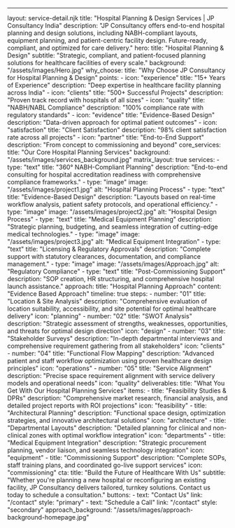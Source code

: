 ---
layout: service-detail.njk
title: "Hospital Planning & Design Services | JP Consultancy India"
description: "JP Consultancy offers end-to-end hospital planning and design solutions, including NABH-compliant layouts, equipment planning, and patient-centric facility design. Future-ready, compliant, and optimized for care delivery."
hero:
  title: "Hospital Planning & Design"
  subtitle: "Strategic, compliant, and patient-focused planning solutions for healthcare facilities of every scale."
  background: "/assets/images/Hero.jpg"
why_choose:
  title: "Why Choose JP Consultancy for Hospital Planning & Design"
  points:
    - icon: "experience"
      title: "15+ Years of Experience"
      description: "Deep expertise in healthcare facility planning across India"
    - icon: "clients"
      title: "500+ Successful Projects"
      description: "Proven track record with hospitals of all sizes"
    - icon: "quality"
      title: "NABH/NABL Compliance"
      description: "100% compliance rate with regulatory standards"
    - icon: "evidence"
      title: "Evidence-Based Design"
      description: "Data-driven approach for optimal patient outcomes"
    - icon: "satisfaction"
      title: "Client Satisfaction"
      description: "98% client satisfaction rate across all projects"
    - icon: "partner"
      title: "End-to-End Support"
      description: "From concept to commissioning and beyond"
core_services:
  title: "Our Core Hospital Planning Services"
  background: "/assets/images/services_background.jpg"
  matrix_layout: true
  services:
    - type: "text"
      title: "360° NABH-Compliant Planning"
      description: "End-to-end consulting for hospital accreditation readiness with comprehensive compliance frameworks."
    - type: "image"
      image: "/assets/images/project1.jpg"
      alt: "Hospital Planning Process"
    - type: "text"
      title: "Evidence-Based Design"
      description: "Layouts based on real-time workflow analysis, patient safety protocols, and operational efficiency."
    - type: "image"
      image: "/assets/images/project2.jpg"
      alt: "Hospital Design Process"
    - type: "text"
      title: "Medical Equipment Planning"
      description: "Strategic planning, budgeting, and seamless integration of cutting-edge medical technologies."
    - type: "image"
      image: "/assets/images/project3.jpg"
      alt: "Medical Equipment Integration"
    - type: "text"
      title: "Licensing & Regulatory Approvals"
      description: "Complete support with statutory clearances, documentation, and compliance management."
    - type: "image"
      image: "/assets/images/Approach.jpg"
      alt: "Regulatory Compliance"
    - type: "text"
      title: "Post-Commissioning Support"
      description: "SOP creation, HR structuring, and comprehensive hospital launch assistance."
approach:
  title: "Hospital Planning Approach"
  content: "Evidence Based Approach"
  timeline: true
  steps:
    - number: "01"
      title: "Location & Site Analysis"
      description: "Comprehensive evaluation of location suitability, accessibility, and site potential for optimal healthcare delivery"
      icon: "planning"
    - number: "02"
      title: "SWOT Analysis"
      description: "Strategic assessment of strengths, weaknesses, opportunities, and threats for optimal design direction"
      icon: "design"
    - number: "03"
      title: "Stakeholder Surveys"
      description: "In-depth departmental interviews and comprehensive requirement gathering from all stakeholders"
      icon: "clients"
    - number: "04"
      title: "Functional Flow Mapping"
      description: "Advanced patient and staff workflow optimization using proven healthcare design principles"
      icon: "operations"
    - number: "05"
      title: "Service Alignment"
      description: "Precise space requirement alignment with service delivery models and operational needs"
      icon: "quality"
deliverables:
  title: "What You Get With Our Hospital Planning Services"
  items:
    - title: "Feasibility Studies & DPRs"
      description: "Comprehensive market research, financial analysis, and detailed project reports with ROI projections"
      icon: "feasibility"
    - title: "Architectural Planning"
      description: "Functional space design, optimization strategies, and innovative architectural solutions"
      icon: "architecture"
    - title: "Departmental Layouts"
      description: "Detailed planning for clinical and non-clinical zones with optimal workflow integration"
      icon: "departments"
    - title: "Medical Equipment Integration"
      description: "Strategic procurement planning, vendor liaison, and seamless technology integration"
      icon: "equipment"
    - title: "Commissioning Support"
      description: "Complete SOPs, staff training plans, and coordinated go-live support services"
      icon: "commissioning"
cta:
  title: "Build the Future of Healthcare With Us"
  subtitle: "Whether you're planning a new hospital or reconfiguring an existing facility, JP Consultancy delivers tailored, turnkey solutions. Contact us today to schedule a consultation."
  buttons:
    - text: "Contact Us"
      link: "/contact"
      style: "primary"
    - text: "Schedule a Call"
      link: "/contact"
      style: "secondary"
approach_background: "/assets/images/approach-background-homepage.jpg" 